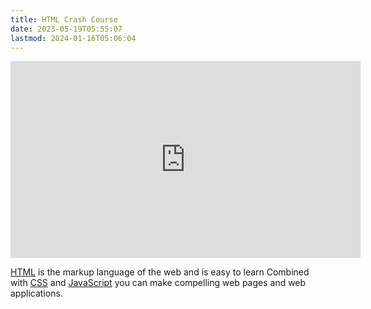 ```yaml
---
title: HTML Crash Course
date: 2023-05-19T05:55:07
lastmod: 2024-01-16T05:06:04
---
```


<div class="iframe-16-9-container">
<iframe class="youTubeIframe" width="560" height="315" src="https://www.youtube.com/embed/dk3F9ONez7M?si=bzt7ySNd2FheD0Y0?rel=0" title="YouTube video player" frameborder="0" allow="accelerometer; autoplay; clipboard-write; encrypted-media; gyroscope; picture-in-picture; web-share" allowfullscreen></iframe>
</div>

[HTML](./html.md) is the markup language of the web and is easy to learn Combined with [CSS](./css.md) and [JavaScript](./javascript.md) you can make compelling web pages and web applications.
